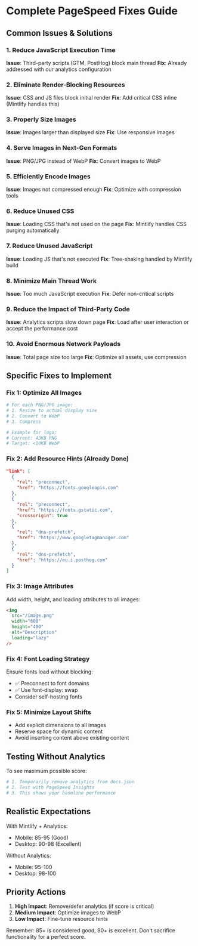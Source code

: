 # Complete PageSpeed Fixes Guide

## Common Issues & Solutions

### 1. **Reduce JavaScript Execution Time**
**Issue**: Third-party scripts (GTM, PostHog) block main thread
**Fix**: Already addressed with our analytics configuration

### 2. **Eliminate Render-Blocking Resources**
**Issue**: CSS and JS files block initial render
**Fix**: Add critical CSS inline (Mintlify handles this)

### 3. **Properly Size Images**
**Issue**: Images larger than displayed size
**Fix**: Use responsive images

### 4. **Serve Images in Next-Gen Formats**
**Issue**: PNG/JPG instead of WebP
**Fix**: Convert images to WebP

### 5. **Efficiently Encode Images**
**Issue**: Images not compressed enough
**Fix**: Optimize with compression tools

### 6. **Reduce Unused CSS**
**Issue**: Loading CSS that's not used on the page
**Fix**: Mintlify handles CSS purging automatically

### 7. **Reduce Unused JavaScript**
**Issue**: Loading JS that's not executed
**Fix**: Tree-shaking handled by Mintlify build

### 8. **Minimize Main Thread Work**
**Issue**: Too much JavaScript execution
**Fix**: Defer non-critical scripts

### 9. **Reduce the Impact of Third-Party Code**
**Issue**: Analytics scripts slow down page
**Fix**: Load after user interaction or accept the performance cost

### 10. **Avoid Enormous Network Payloads**
**Issue**: Total page size too large
**Fix**: Optimize all assets, use compression

## Specific Fixes to Implement

### Fix 1: Optimize All Images
```bash
# For each PNG/JPG image:
# 1. Resize to actual display size
# 2. Convert to WebP
# 3. Compress

# Example for logo:
# Current: 43KB PNG
# Target: <10KB WebP
```

### Fix 2: Add Resource Hints (Already Done)
```json
"link": [
  {
    "rel": "preconnect",
    "href": "https://fonts.googleapis.com"
  },
  {
    "rel": "preconnect", 
    "href": "https://fonts.gstatic.com",
    "crossorigin": true
  },
  {
    "rel": "dns-prefetch",
    "href": "https://www.googletagmanager.com"
  },
  {
    "rel": "dns-prefetch",
    "href": "https://eu.i.posthog.com"
  }
]
```

### Fix 3: Image Attributes
Add width, height, and loading attributes to all images:
```html
<img 
  src="/image.png" 
  width="600" 
  height="400" 
  alt="Description"
  loading="lazy"
/>
```

### Fix 4: Font Loading Strategy
Ensure fonts load without blocking:
- ✅ Preconnect to font domains
- ✅ Use font-display: swap
- Consider self-hosting fonts

### Fix 5: Minimize Layout Shifts
- Add explicit dimensions to all images
- Reserve space for dynamic content
- Avoid inserting content above existing content

## Testing Without Analytics

To see maximum possible score:
```bash
# 1. Temporarily remove analytics from docs.json
# 2. Test with PageSpeed Insights
# 3. This shows your baseline performance
```

## Realistic Expectations

With Mintlify + Analytics:
- Mobile: 85-95 (Good)
- Desktop: 90-98 (Excellent)

Without Analytics:
- Mobile: 95-100
- Desktop: 98-100

## Priority Actions

1. **High Impact**: Remove/defer analytics (if score is critical)
2. **Medium Impact**: Optimize images to WebP
3. **Low Impact**: Fine-tune resource hints

Remember: 85+ is considered good, 90+ is excellent. Don't sacrifice functionality for a perfect score.